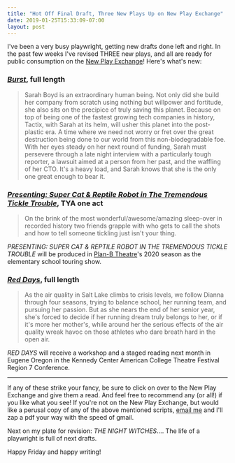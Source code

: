 ```yaml
---
title: "Hot Off Final Draft, Three New Plays Up on New Play Exchange"
date: 2019-01-25T15:33:09-07:00
layout: post
---
```

I've been a very busy playwright, getting new drafts done left and right. In the past few weeks I've revised THREE new plays, and all are ready for public consumption on the [New Play Exchange](https://newplayexchange.org/dashboard)! Here's what's new:

### [*Burst*](https://newplayexchange.org/plays/138560/burst), full length

>Sarah Boyd is an extraordinary human being. Not only did she build her company from scratch using nothing but willpower and fortitude, she also sits on the precipice of truly saving this planet. Because on top of being one of the fastest growing tech companies in history, Tactix, with Sarah at its helm, will usher this planet into the post-plastic era. A time where we need not worry or fret over the great destruction being done to our world from this non-biodegradable foe. With her eyes steady on her next round of funding, Sarah must persevere through a late night interview with a particularly tough reporter, a lawsuit aimed at a person from her past, and the waffling of her CTO. It's a heavy load, and Sarah knows that she is the only one great enough to bear it.

### [*Presenting: Super Cat & Reptile Robot in The Tremendous Tickle Trouble*](https://newplayexchange.org/plays/232233/presenting-super-cat-reptile-robot-terrible-tickle-trouble), TYA one act

>On the brink of the most wonderful/awesome/amazing sleep-over in recorded history two friends grapple with who gets to call the shots and how to tell someone tickling just isn't your thing.

*PRESENTING: SUPER CAT & REPTILE ROBOT IN THE TREMENDOUS TICKLE TROUBLE* will be produced in [Plan-B Theatre](https://planbtheatre.org/)'s 2020 season as the elementary school touring show.

### [*Red Days*](https://newplayexchange.org/plays/232234/red-days), full length

>As the air quality in Salt Lake climbs to crisis levels, we follow Dianna through four seasons, trying to balance school, her running team, and pursuing her passion. But as she nears the end of her senior year, she's forced to decide if her running dream truly belongs to her, or if it's more her mother's, while around her the serious effects of the air quality wreak havoc on those athletes who dare breath hard in the open air.

*RED DAYS* will receive a workshop and a staged reading next month in Eugene Oregon in the Kennedy Center American College Theatre Festival Region 7 Conference.

---

If any of these strike your fancy, be sure to click on over to the New Play Exchange and give them a read. And feel free to recommend any (or all!) if you like what you see! If you're not on the New Play Exchange, but would like a perusal copy of any of the above mentioned scripts, [email me](mailto:rnbublitz@gmail.com) and I'll zap a pdf your way with the speed of gmail.

Next on my plate for revision: *THE NIGHT WITCHES*.... The life of a playwright is full of next drafts.

Happy Friday and happy writing!

